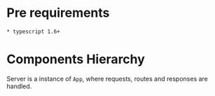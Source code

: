 # Pre requirements
    * typescript 1.6+




# Components Hierarchy

Server is a instance of `App`, where requests, routes and responses are handled.
